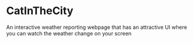 # CatInTheCity
 An interactive weather reporting webpage
 that has an attractive UI where you can watch the weather change on your screen
